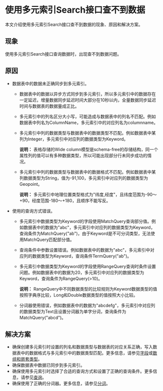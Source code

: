 # 使用多元索引Search接口查不到数据

本文介绍使用多元索引Search接口查不到数据的现象、原因和解决方案。

## 现象

使用多元索引Search接口查询数据时，出现查不到数据问题。

## 原因

-   数据表中的数据未正确同步到多元索引。
    -   数据表中的数据以异步方式同步到多元索引，所以多元索引中的数据存在一定延迟，增量数据同步延迟时间大部分在10秒以内，全量数据同步延迟时间与数据表的数据量成正比。
    -   多元索引中的列名区分大小写，可能造成与数据表中的列名不匹配。例如数据表中列名为ColumnName，多元索引中的对应列名为columnname。
    -   多元索引中列的数据类型与数据表中的数据类型不匹配。例如数据表中某列为Integer，多元索引中对应列的数据类型为Keyword。

        **说明：** 表格存储的Wide column模型是schema-free的存储结构，同一个属性列的值可以有多种数据类型，所以可能出现部分行未同步成功的情况。

    -   多元索引中列的数据类型与数据表中的数据格式不匹配。例如数据表中某列数据类型为String，值为-91,100，多元索引中对应列的数据类型为Geopoint。

        **说明：** 多元索引中地理位置类型格式为"纬度,经度"，且纬度范围为-90～+90，经度范围-180～+180，且顺序不能写反。

-   使用的查询方式错误。
    -   多元索引中数据类型为Keyword的字段使用MatchQuery查询部分值。例如数据表中的数据为"abc"，多元索引中对应列的数据类型为Keyword，查询条件为MatchQuery\("ab"\)，由于Keyword是不可分词类型，无法使用MatchQuery匹配部分值。
    -   查询条件中参数设置错误。例如数据表中的数据为"abc"，多元索引中对应列的数据类型为Keyword，查询条件TermQuery\("ab"\)。
    -   多元索引中数据类型为Keyword的字段使用RangeQuery查询时条件设置问题。例如数据表中的数据为20，多元索引中对应列的数据类型为Keyword，查询条件为RangeQuery\(\>10\)。

        **说明：** RangeQuery中不同数据类型的比较规则为Keyword数据类型的值按照字典序比较，Long和Double数据类型的值按照大小比较。

    -   分词器使用错误，例如数据表中的数据为"abcdefg"，多元索引中对应列的数据类型为Text且设置分词器为单字分词，查询条件为MatchQuery\("abcd"\)。

## 解决方案

-   确保创建多元索引时设置的列名和数据类型与数据表的对应关系正确，写入数据表中的数据格式与多元索引中的数据类型匹配。更多信息，请参见[字段](/intl.zh-CN/功能介绍/多元索引/使用多元索引/概述.md)或[数组和嵌套类型](/intl.zh-CN/功能介绍/多元索引/使用多元索引/数组和嵌套类型.md)。
-   确保数据表中数据已同步到多元索引。
-   确保使用多元索引时选择了合适的查询方式和设置了正确的查询条件。更多信息，请参见[查询](/intl.zh-CN/功能介绍/多元索引/使用多元索引/概述.md)。
-   确保使用了正确的分词器。更多信息，请参见[分词](/intl.zh-CN/功能介绍/多元索引/使用多元索引/分词.md)。

